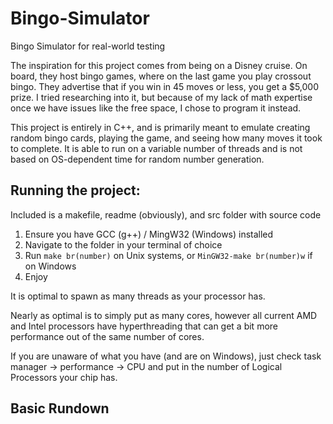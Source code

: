 # Bingo-Simulator
Bingo Simulator for real-world testing

The inspiration for this project comes from being on a Disney cruise.
On board, they host bingo games, where on the last game you play crossout bingo.
They advertise that if you win in 45 moves or less, you get a $5,000 prize.
I tried researching into it, but because of my lack of math expertise once we have issues like the free space, I chose to program it instead.

This project is entirely in C++, and is primarily meant to emulate creating random bingo cards, playing the game, and seeing how many moves it took to complete.
It is able to run on a variable number of threads and is not based on OS-dependent time for random number generation.

## Running the project:
Included is a makefile, readme (obviously), and src folder with source code
1. Ensure you have GCC (g++) / MingW32 (Windows) installed
2. Navigate to the folder in your terminal of choice
3. Run ```make br(number)``` on Unix systems, or ```MinGW32-make br(number)w``` if on Windows
4. Enjoy

It is optimal to spawn as many threads as your processor has.

Nearly as optimal is to simply put as many cores, however all current AMD and Intel processors have hyperthreading that can get a bit more performance out of the same number of cores.

If you are unaware of what you have (and are on Windows), just check task manager -> performance -> CPU and put in the number of Logical Processors your chip has.

## Basic Rundown
